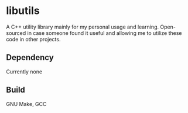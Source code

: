 libutils
========

A C++ utility library mainly for my personal usage and learning. Open-sourced in case someone found it useful and allowing me to utilize these code in other projects.

## Dependency

Currently none

## Build

GNU Make, GCC
